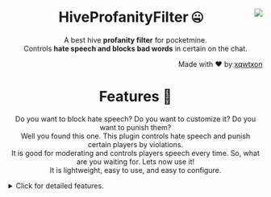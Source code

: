 <h1 align=center>HiveProfanityFilter 🤐<img src="https://encrypted-tbn0.gstatic.com/images?q=tbn:ANd9GcTo_I1YNhoqj3CjtaaK3UCCMc25Qfb2ZTxAvA&usqp=CAU" align="right"></h1>
<p align=center>A best hive <b>profanity filter</b> for pocketmine.<br>Controls <b>hate speech and blocks bad words</b> in certain on the chat.</p>
<p align=right>Made with ❤ by <a href="https://github.com/xqwtxon">xqwtxon</a></p>
<h1 align=center>Features 🎈</h1>
<p align="center">
Do you want to block hate speech? Do you want to customize it? Do you want to punish them?<br>
Well you found this one. This plugin controls hate speech and punish certain players by violations.<br>
It is good for moderating and controls players speech every time. So, what are you waiting for. Lets now use it!<br>
It is lightweight, easy to use, and easy to configure.
	<details>
		<summary>Click for detailed features.</summary>

		- [x] UI (FormAPI)<br>
		- [x] Profanity Command.<br>
		- [x]Profanity Filter Types!<br>
		- [x] Custom Languages!<br>
		- [x]Easy to configure.<br>
	</details> 
</p>

<h1 align=left>TODO: 🎯</h1>
<p align=left>

		- [ ] Other Country Languages (You can make <a href="https://github.com/xqwtxon/HiveProfanityFilter/pulls">pull request</a>)<br>
		- [ ] Other Country Profanity Languages (You can make <a href="https://github.com/xqwtxon/HiveProfanityFilter/pulls">pull request</a>, but english only for <a href="https://github.com/xqwtxon/HiveProfanityFilter/blob/main/resources/banned-words.yml">global</a>)<br>
		- [ ] /me, /say, /tell command message filter.<br>
		- [ ] PureChat & GroupsAPI Support<br>
		- [ ] InfoAPI Libs & Official Plugin API<br>
</p>

<h1 align=left>FAQ's 🤷‍</h1>
<p align=left>
	<details>
		<summary>How to install plugin.</summary>
		<list>You must have <a href="https://pmmp.io/">pocketmine server</a> running on your platform.</list>
		<list>Download plugin on <a href="https://poggit.pmmp.io/p/HiveProfanityFilter">poggit</a>.</list>
		<list>Move your downloaded plugin to pocketmine server files, and move it to <code>plugin_data</code></list>
		<list>Then start your server by running it.</list>
	</details>
	<br>
	<details>
		<summary>How to fix missing class.</summary>
		<p>
			Well, as pocketmine 4.0 is released. This plugin uses <code>src-namespace-prefix</code>.<br>
			If you are experience this issue. Move up your pocketmine-mp to latest version that can be download here in <a href="https://github.com/pmmp/PocketMine-MP/releases">pocketmine releases</a>
		</p>
	</details>
	<br>
	<details>
		<summary>How to fix <code>Missing files in .../plugin_data/HiveProfanityFilter/languages/en-us.yml</code></summary>
		<p>
			Well, if you experience this issue. Try to delete languages folder located in <code>plugin_data</code> of plugin.<br>
			Or fix this by deleting <code>config.yml</code>.
		</p>
	</details>
</p>

<h1 align=left>Found a Problem? 🧤</h1>
<p align=left>
	You are encountered some bugs or issue? Tell us about it.<br>
	We always open to handle your case about bugs or issue.<br>
	We sure you the problem will fixed as soon as possible.<br>
	- You can still contact us by <a href="https://discord.gg/v2rNeHaptd">discord</a>!</list>
	- Create an <a href="https://github.com/xqwtxon/HiveProfanityFilter/issues">Issue</a></list>
	- Write your bug & the issue you are having with all informations including the crash or errors so I can track the issue.</list>
	- Submit the issue and be patient for a response for a solution to your problem :D</list>
</p>

<h1 align=center>Credits</h1>
<p align=center>This plugin was made by <a href="https://github.com/xqwtxon/">@xqwtxon</a>!</p>